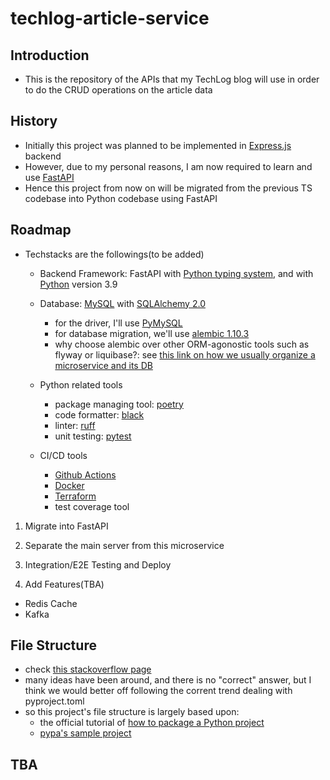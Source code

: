 # techlog-article-service

## Introduction
- This is the repository of the APIs that my TechLog blog will use in order to do the CRUD operations on the article data

## History
- Initially this project was planned to be implemented in [Express.js](https://expressjs.com/) backend
- However, due to my personal reasons, I am now required to learn and use [FastAPI](https://fastapi.tiangolo.com/)
- Hence this project from now on will be migrated from the previous TS codebase into Python codebase using FastAPI

## Roadmap
- Techstacks are the followings(to be added)
  - Backend Framework: FastAPI with [Python typing system](https://docs.python.org/3/library/typing.html), and with [Python](https://www.python.org/) version 3.9

  - Database: [MySQL](https://www.mysql.com/) with [SQLAlchemy 2.0](https://docs.sqlalchemy.org/en/20/)
    - for the driver, I'll use [PyMySQL](https://pymysql.readthedocs.io/en/latest/)
    - for database migration, we'll use [alembic 1.10.3](https://alembic.sqlalchemy.org/en/latest/)
    - why choose alembic over other ORM-agonostic tools such as flyway or liquibase?: see [this link on how we usually organize a microservice and its DB](https://www.prisma.io/dataguide/managing-databases/microservices-vs-monoliths#how-do-microservices-affect-database-architecture)

  - Python related tools
    - package managing tool: [poetry](https://python-poetry.org/)
    - code formatter: [black](https://black.readthedocs.io/en/stable/)
    - linter: [ruff](https://beta.ruff.rs/docs/)
    - unit testing: [pytest](https://pytest.org/)

  - CI/CD tools
    - [Github Actions](https://docs.github.com/en/actions)
    - [Docker](https://www.docker.com/)
    - [Terraform](https://www.terraform.io/)
    - test coverage tool

1. Migrate into FastAPI

2. Separate the main server from this microservice

3. Integration/E2E Testing and Deploy

4. Add Features(TBA)
- Redis Cache
- Kafka

## File Structure
- check [this stackoverflow page](https://stackoverflow.com/questions/193161/what-is-the-best-project-structure-for-a-python-application)
- many ideas have been around, and there is no "correct" answer, but I think we would better off following the corrent trend dealing with pyproject.toml
- so this project's file structure is largely based upon:
  - the official tutorial of [how to package a Python project](https://packaging.python.org/en/latest/tutorials/packaging-projects/)
  - [pypa's sample project](https://github.com/pypa/sampleproject)

## TBA

